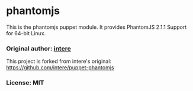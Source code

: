 # phantomjs #

This is the phantomjs puppet module. It provides PhantomJS 2.1.1 Support for 64-bit Linux.

### Original author: [intere](https://github.com/intere/)

This project is forked from intere's original: https://github.com/intere/puppet-phantomjs

### License: MIT
